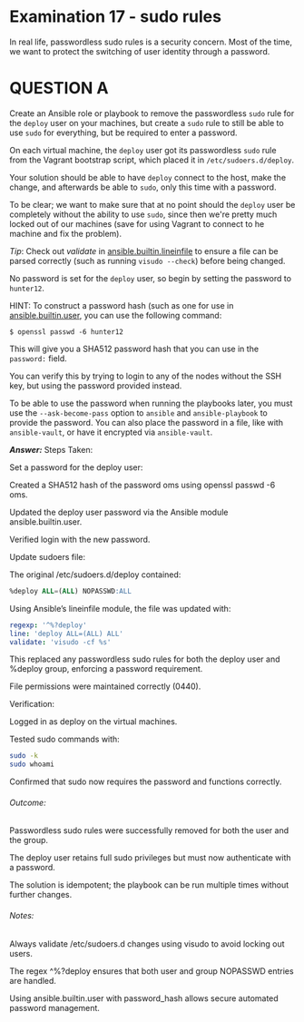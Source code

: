 # Examination 17 - sudo rules

In real life, passwordless sudo rules is a security concern. Most of the time, we want
to protect the switching of user identity through a password.

# QUESTION A

Create an Ansible role or playbook to remove the passwordless `sudo` rule for the `deploy`
user on your machines, but create a `sudo` rule to still be able to use `sudo` for everything,
but be required to enter a password.

On each virtual machine, the `deploy` user got its passwordless `sudo` rule from the Vagrant
bootstrap script, which placed it in `/etc/sudoers.d/deploy`.

Your solution should be able to have `deploy` connect to the host, make the change, and afterwards
be able to `sudo`, only this time with a password.

To be clear; we want to make sure that at no point should the `deploy` user be completely without
the ability to use `sudo`, since then we're pretty much locked out of our machines (save for using
Vagrant to connect to he machine and fix the problem).

*Tip*: Check out _validate_ in [ansible.builtin.lineinfile](https://docs.ansible.com/ansible/latest/collections/ansible/builtin/lineinfile_module.html) to ensure a file can be parsed correctly (such as running `visudo --check`)
before being changed.

No password is set for the `deploy` user, so begin by setting the password to `hunter12`.

HINT: To construct a password hash (such as one for use in [ansible.builtin.user](https://docs.ansible.com/ansible/latest/collections/ansible/builtin/user_module.html), you can use the following command:

    $ openssl passwd -6 hunter12

This will give you a SHA512 password hash that you can use in the `password:` field.

You can verify this by trying to login to any of the nodes without the SSH key, but using the password
provided instead.

To be able to use the password when running the playbooks later, you must use the `--ask-become-pass`
option to `ansible` and `ansible-playbook` to provide the password. You can also place the password
in a file, like with `ansible-vault`, or have it encrypted via `ansible-vault`.

***Answer:***
Steps Taken:

Set a password for the deploy user:

Created a SHA512 hash of the password oms using openssl passwd -6 oms.

Updated the deploy user password via the Ansible module ansible.builtin.user.

Verified login with the new password.

Update sudoers file:

The original /etc/sudoers.d/deploy contained:
```sql
%deploy ALL=(ALL) NOPASSWD:ALL
```
Using Ansible’s lineinfile module, the file was updated with:
```yaml
regexp: '^%?deploy'
line: 'deploy ALL=(ALL) ALL'
validate: 'visudo -cf %s'
```
This replaced any passwordless sudo rules for both the deploy user and %deploy group, enforcing a password requirement.

File permissions were maintained correctly (0440).

Verification:

Logged in as deploy on the virtual machines.

Tested sudo commands with:
```bash
sudo -k
sudo whoami
```
Confirmed that sudo now requires the password and functions correctly.

###### Outcome:

Passwordless sudo rules were successfully removed for both the user and the group.

The deploy user retains full sudo privileges but must now authenticate with a password.

The solution is idempotent; the playbook can be run multiple times without further changes.

###### Notes: 
Always validate /etc/sudoers.d changes using visudo to avoid locking out users.

The regex ^%?deploy ensures that both user and group NOPASSWD entries are handled.

Using ansible.builtin.user with password_hash allows secure automated password management.